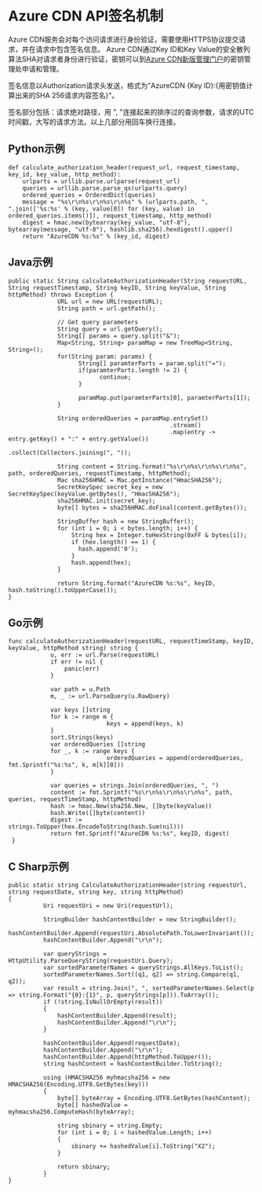 <properties linkid="dev-net-common-tasks-cdn" urlDisplayName="CDN" pageTitle="Azure China CDN API doc-signature" metaKeywords="Azure CDN, Azure CDN, Azure blobs, Azure caching, Azure add-on, Live Streaming, 流媒体加速, CDN加速,CDN服务,主流CDN, 流媒体直播加速, 媒体服务, Azure Media Service, 缓存规则, HLS, CDN技术文档, CDN帮助文档, 视频直播加速, 直播加速" description="Learn How to create Live Streaming acceleration type CDN on Azure Management Portal and default caching rules for Live Streaming CDN" metaCanonical="" services="" documentationCenter=".NET" title="" authors="" solutions="" manager="" editor="" />
<tags ms.service="cdn"
    ms.date="5/4/2017"
    wacn.date="5/4/2017"
    wacn.lang="cn"
    />
 
# Azure CDN API签名机制

Azure CDN服务会对每个访问请求进行身份验证，需要使用HTTPS协议提交请求，并在请求中包含签名信息。 Azure CDN通过Key ID和Key Value的安全散列算法SHA对请求者身份进行验证，密钥可以到[Azure CDN新版管理门户](https://www.azure.cn/documentation/articles/cdn-management-v2-portal-how-to-use/)的密钥管理处申请和管理。

签名信息以Authorization请求头发送，格式为"AzureCDN {Key ID}:{用密钥值计算出来的SHA 256请求内容签名}"。

签名部分包括：请求绝对路径，用 ", "连接起来的排序过的查询参数，请求的UTC时间戳，大写的请求方法。以上几部分用回车换行连接。


## Python示例
```
def calculate_authorization_header(request_url, request_timestamp, key_id, key_value, http_method):
    urlparts = urllib.parse.urlparse(request_url)
    queries = urllib.parse.parse_qs(urlparts.query)
    ordered_queries = OrderedDict(queries)
    message = "%s\r\n%s\r\n%s\r\n%s" % (urlparts.path, ", ".join(['%s:%s' % (key, value[0]) for (key, value) in ordered_queries.items()]), request_timestamp, http_method)
    digest = hmac.new(bytearray(key_value, "utf-8"), bytearray(message, "utf-8"), hashlib.sha256).hexdigest().upper()
    return "AzureCDN %s:%s" % (key_id, digest)
```

## Java示例
```
public static String calculateAuthorizationHeader(String requestURL, String requestTimestamp, String keyID, String keyValue, String httpMethod) throws Exception {
              URL url = new URL(requestURL);
              String path = url.getPath();

              // Get query parameters
              String query = url.getQuery();      
              String[] params = query.split("&");
              Map<String, String> paramMap = new TreeMap<String, String>();
              for(String param: params) {
                    String[] paramterParts = param.split("=");
                    if(paramterParts.length != 2) {
                          continue;
                    }

                    paramMap.put(paramterParts[0], paramterParts[1]);
              }

              String orderedQueries = paramMap.entrySet()
                                              .stream()
                                              .map(entry -> entry.getKey() + ":" + entry.getValue())
                                              .collect(Collectors.joining(", "));

              String content = String.format("%s\r\n%s\r\n%s\r\n%s", path, orderedQueries, requestTimestamp, httpMethod);        
              Mac sha256HMAC = Mac.getInstance("HmacSHA256");
              SecretKeySpec secret_key = new SecretKeySpec(keyValue.getBytes(), "HmacSHA256");
              sha256HMAC.init(secret_key);
              byte[] bytes = sha256HMAC.doFinal(content.getBytes());

              StringBuffer hash = new StringBuffer();
              for (int i = 0; i < bytes.length; i++) {
                  String hex = Integer.toHexString(0xFF & bytes[i]);
                  if (hex.length() == 1) {
                    hash.append('0');
                  }
                  hash.append(hex);
              }

              return String.format("AzureCDN %s:%s", keyID, hash.toString().toUpperCase());
}
```
## Go示例
```
func calculateAuthorizationHeader(requestURL, requestTimeStamp, keyID, keyValue, httpMethod string) string {
            u, err := url.Parse(requestURL)
            if err != nil {
                panic(err)
            }

            var path = u.Path
            m, _ := url.ParseQuery(u.RawQuery)

            var keys []string
            for k := range m {
                            keys = append(keys, k)
            }
            sort.Strings(keys)
            var orderedQueries []string
            for _, k := range keys {
                            orderedQueries = append(orderedQueries, fmt.Sprintf("%s:%s", k, m[k][0]))
            }

            var queries = strings.Join(orderedQueries, ", ")
            content := fmt.Sprintf("%s\r\n%s\r\n%s\r\n%s", path, queries, requestTimeStamp, httpMethod)
            hash := hmac.New(sha256.New, []byte(keyValue))
            hash.Write([]byte(content))
            digest := strings.ToUpper(hex.EncodeToString(hash.Sum(nil)))
            return fmt.Sprintf("AzureCDN %s:%s", keyID, digest)
 }
```

## C Sharp示例
```
public static string CalculateAuthorizationHeader(string requestUrl, string requestDate, string key, string httpMethod)
{
          Uri requestUri = new Uri(requestUrl);

          StringBuilder hashContentBuilder = new StringBuilder();
          hashContentBuilder.Append(requestUri.AbsolutePath.ToLowerInvariant());
          hashContentBuilder.Append("\r\n");

          var queryStrings = HttpUtility.ParseQueryString(requestUri.Query);
          var sortedParameterNames = queryStrings.AllKeys.ToList();
          sortedParameterNames.Sort((q1, q2) => string.Compare(q1, q2));
          var result = string.Join(", ", sortedParameterNames.Select(p => string.Format("{0}:{1}", p, queryStrings[p])).ToArray());
          if (!string.IsNullOrEmpty(result))
          {
              hashContentBuilder.Append(result);
              hashContentBuilder.Append("\r\n");
          }

          hashContentBuilder.Append(requestDate);
          hashContentBuilder.Append("\r\n");
          hashContentBuilder.Append(httpMethod.ToUpper());
          string hashContent = hashContentBuilder.ToString();

          using (HMACSHA256 myhmacsha256 = new HMACSHA256(Encoding.UTF8.GetBytes(key)))
          {
              byte[] byteArray = Encoding.UTF8.GetBytes(hashContent);
              byte[] hashedValue = myhmacsha256.ComputeHash(byteArray);

              string sbinary = string.Empty;
              for (int i = 0; i < hashedValue.Length; i++)
              {
                  sbinary += hashedValue[i].ToString("X2");
              }

              return sbinary;
          }
}
```
